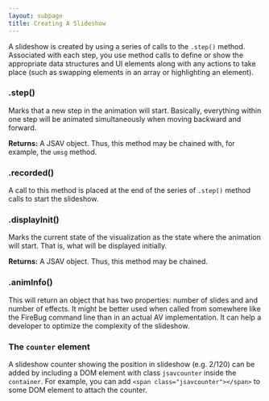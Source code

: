 ```yaml
---
layout: subpage
title: Creating A Slideshow
---
```


A slideshow is created by using a series of calls to the
  <code>.step()</code> method.
  Associated with each step, you use method calls to define or show
  the appropriate data structures and UI elements along with any
  actions to take place (such as swapping elements in an array or
  highlighting an element).

<h3 class="apimethod">.step()</h3>
Marks that a new step in the animation will start. Basically,
   everything within one step will be animated simultaneously when
   moving backward and forward.


<b>Returns:</b> A JSAV object. Thus, this method may be chained with,
for example, the <code>umsg</code> method.


<h3 class="apimethod">.recorded()</h3>

A call to this method is placed at the end of the series of
<code>.step()</code> method calls to start the slideshow.


<h3 class="apimethod">.displayInit()</h3>
Marks the current state of the visualization as the state where the
  animation will start. That is, what will be displayed initially.

<b>Returns:</b> A JSAV object. Thus, this method may be chained.


<h3 class="apimethod">.animInfo()</h3>

This will return an object that has two properties: number of slides
and and number of effects.
It might be better used when called from somewhere like the FireBug
command line than in an actual AV implementation.
It can help a developer to optimize the complexity of the slideshow.

<h3>The <code>counter</code> element</h3>

A slideshow counter showing the position in slideshow (e.g. 2/120) can
be added by including a DOM element with class <code>jsavcounter</code>
inside the <code>container</code>.
For example, you can add
<code>&lt;span class="jsavcounter">&lt;/span></code> to some DOM element
to attach the counter.
